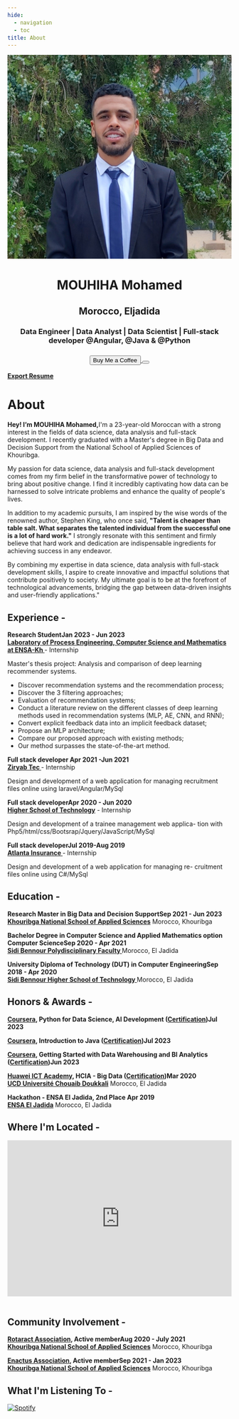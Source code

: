 ```yaml
---
hide:
  - navigation
  - toc
title: About
---
```


<link rel="stylesheet" href="../../stylesheets/home/about.css">

<script src="https://kit.fontawesome.com/79ff35ecec.js" crossorigin="anonymous"></script>

<div class="stuff">
  <div class="sidebarparent">
    <div class="sidebar">
     <center>
     <p><img src="assets/images/photo.jpg" alt="Profile Picture" class="profilepic"></p>
      <h1>MOUHIHA Mohamed</h1>
      <h2>Morocco, Eljadida</h2>
      <h3>Data Engineer | Data Analyst  | Data Scientist | Full-stack developer @Angular, @Java & @Python<h3>
      <div class="socials">
       <a href="https://www.linkedin.com/in/mouhiha-mohamed-a0657b1a3/" class="ln" style=" color: inherit;" title="Linked In - MOUHIHA Mohamed"><i class="fab fa-linkedin"></i></a>
       <a href="https://github.com/mouhihaMohamed702" class="git" style=" color: inherit;" title="Github - MOUHIHA Mohamed"><i class="fab fa-github"></i></a>
       <a href="https://www.instagram.com/" class="insta" style=" color: inherit;" title="Instagram - MOUHIHA Mohamed"><i class="fa fa-instagram"></i></a>
       <a href="https://twitter.com" class="twitter" style=" color: inherit;" title="Twitter - @mouhiha mohamed"><i class="fa fa-twitter"></i></a>
       <a href="https://web.facebook.com//" class="ln" style=" color: inherit;" title="Facebook -mouhiha mohamed"><i class="fab fa-facebook"></i></a>
       <a href="https://www.spotify.com" class="spotify" style=" color: inherit;" title="Spotify - mouhiha mohamed"><i class="fab fa-spotify"></i></a>
       <a href="mailto:<mouhihamohamed@gmail.com>" class="email" style=" color: inherit;" title="Email - mouhihamohamed@gmail.com"><i class="fas fa-paper-plane"></i></a>
      </div>
      <a href="https://bmc.link/simomouhihl" style=" color: inherit;">
        <button class="coffeelarge" title="Buy Me a Coffee :)"><i class="fas fa-coffee"></i> Buy Me a Coffee</button>
        <button class="coffeesmall" title="Buy Me a Coffee :)"><i class="fas fa-coffee"></i></button>
      </a>
     </center>
    </div>
  </div>
  <div class="stuff__container">
    <div class="stuff__content">
     <span class="resume" style=" color: inherit;"><a href="https://drive.google.com/file/d/17guhLbNYMGDpqxXlxAy_PILrZZ6hwk_N/view?usp=sharing"><strong>Export Resume </strong><i class="far fa-file-alt"></i>
     </a></span><h1>About</h1>
      <div class="underline"></div>
      <p><strong>Hey! I’m MOUHIHA Mohamed,</strong>I'm a 23-year-old Moroccan with a strong interest in the fields of data science, data analysis and full-stack development. I recently graduated with a Master's degree in Big Data and Decision Support from the National School of Applied Sciences of Khouribga.</p>
 <p>
My passion for data science, data analysis and full-stack development comes from my firm belief in the transformative power of technology to bring about positive change. I find it incredibly captivating how data can be harnessed to solve intricate problems and enhance the quality of people's lives.</p>
 <p>
In addition to my academic pursuits, I am inspired by the wise words of the renowned author, Stephen King, who once said,<strong> "Talent is cheaper than table salt. What separates the talented individual from the successful one is a lot of hard work."</strong> I strongly resonate with this sentiment and firmly believe that hard work and dedication are indispensable ingredients for achieving success in any endeavor.</p>
 <p>
By combining my expertise in data science, data analysis with full-stack development skills, I aspire to create innovative and impactful solutions that contribute positively to society. My ultimate goal is to be at the forefront of technological advancements, bridging the gap between data-driven insights and user-friendly applications."</p>
     <h2><i class="fas fa-briefcase"></i> Experience -</h2>
     <p><strong>Research Student<span class="date" style=" color: inherit;">Jan 2023 - Jun 2023</span><br><a href="https://www.linkedin.com/company/lipim/about/">Laboratory of Process Engineering, Computer Science and Mathematics at ENSA-Kh </a></strong> - Internship</p>
Master's thesis project: Analysis and comparison of deep learning recommender systems.
      <ul>
<li>Discover recommendation systems and the recommendation process;
<li>Discover the 3 filtering approaches;
<li>Evaluation of recommendation systems;
<li>Conduct a literature review on the different classes of deep learning methods used in recommendation systems (MLP, AE, CNN, and RNN);
<li>Convert explicit feedback data into an implicit feedback dataset;
<li>Propose an MLP architecture;
<li>  Compare our proposed approach with existing methods;
 <li>  Our method surpasses the state-of-the-art method.
      </ul>
      <p><strong>Full stack developer <span class="date" style=" color: inherit;">Apr 2021 -Jun 2021</span><br><a href="https://www.linkedin.com/company/ziryabtec/">Ziryab Tec </strong></a> - Internship</p>
      <p>Design and development of a web application for managing recruitment files online using laravel/Angular/MySql</p>
      <p><strong>Full stack developer<span class="date" style=" color: inherit;">Apr 2020 - Jun 2020</span><br><a href="https://www.ucd.ac.ma/universite/etablissements/ecole-superieure-de-technologie/">Higher School of Technology</strong></a> - Internship</p>
      <p>
       Design and development of a trainee management web applica- tion with Php5/html/css/Bootsrap/Jquery/JavaScript/MySql
      </p>
      <p><strong>Full stack developer<span class="date" style=" color: inherit;">Jul 2019-Aug 2019</span><br><a href="https://www.linkedin.com/company/atlanta-group-uk/">Atlanta Insurance </strong></a> - Internship</p>
      <p>
      Design and development of a web application for managing re- cruitment files online using C#/MySql
      </p>
     <h2><i class="fas fa-graduation-cap"></i> Education -</h2>
      <p><strong>Research Master in Big Data and Decision Support<span class="date" style=" color: inherit;">Sep 2021 - Jun 2023</span><br><a href="https://ensak.usms.ac.ma/ensak/">Khouribga National School of Applied Sciences</a></strong> Morocco, Khouribga</p><p> </p>
      <p><strong>Bachelor Degree in Computer Science and Applied Mathematics option Computer Science<span class="date" style=" color: inherit;">Sep 2020 - Apr 2021</span><br><a href="https://www.ucd.ac.ma/universite/etablissements/">Sidi Bennour Polydisciplinary Faculty </a></strong> Morocco, El Jadida</p>
      <p><strong>University Diploma of Technology (DUT) in Computer Engineering<span class="date" style=" color: inherit;">Sep 2018 - Apr 2020</span><br><a href="https://www.ucd.ac.ma/universite/etablissements/ecole-superieure-de-technologie/">Sidi Bennour Higher School of Technology  </a></strong> Morocco, El Jadida</p>
     <h2><i class="fas fa-award"></i> Honors & Awards -</h2>
     <p><strong><a href="https://e.huawei.com/en/talent/ict-academy/">Coursera</a>,  Python for Data Science, AI Development (<a href="https://www.coursera.org/account/accomplishments/certificate/2DGWV2FLUKNS">Certification</a>)<span class="date" style=" color: inherit;">Jul 2023</span><br><a href="https://www.coursera.org/learn/">
</a></strong></p><p> </p>
<p><strong><a href="https://e.huawei.com/en/talent/ict-academy/">Coursera</a>,  Introduction to Java (<a href="https://www.coursera.org/account/accomplishments/certificate/NXL4JQFNGH5P">Certification</a>)<span class="date" style=" color: inherit;">Jul 2023</span><br><a href="https://www.coursera.org/learn/">
</a></strong></p><p> </p>
     <p><strong><a href="https://e.huawei.com/en/talent/ict-academy/">Coursera</a>,  Getting Started with Data Warehousing and BI Analytics (<a href="https://www.coursera.org/account/accomplishments/certificate/7DPL4KS55SQ9">Certification</a>)<span class="date" style=" color: inherit;">Jun 2023</span><br><a href="https://www.coursera.org/learn/getting-started-with-data-warehousing-and-bi-analytics/home/week/1">
</a></strong></p><p> </p>
      <p><strong><a href="https://e.huawei.com/en/talent/ict-academy/">Huawei ICT Academy</a>,  HCIA - Big Data (<a href="https://drive.google.com/file/d/1hQHTRE65Q00n121vAA8YzjF8xVZJR8uL/view">Certification</a>)<span class="date" style=" color: inherit;">Mar 2020 </span><br><a href="https://www.ucd.ac.ma/">UCD Université Chouaib Doukkali</a></strong> Morocco, El Jadida</p><p> </p>
      <p><strong>Hackathon - ENSA El Jadida, 2nd Place <span class="date" style=" color: inherit;">Apr 2019 </span><br><a href="https://www.ensaj.ucd.ac.ma/">ENSA El Jadida</a></strong> Morocco, El Jadida</p><p> </p>
     <h2><i class="fas fa-map-marker-alt"></i> Where I'm Located -</h2>
      <center>
        <iframe width="100%" height="350" style="margin-bottom: 12px; border:0 " loading="lazy" allowfullscreen src="https://www.google.com/maps/embed?pb=!1m18!1m12!1m3!1d1361.5948895595536!2d-8.507329883840927!3d33.245581780820854!2m3!1f0!2f0!3f0!3m2!1i1024!2i768!4f13.1!3m3!1m2!1s0xdaf1a69db96d39b%3A0xc37626dfc33ad1a3!2sEl%20Jadida%2C%20Morocco!5e0!3m2!1sen!2s!4v1621635093506!5m2!1sen!2s"></iframe> 
      </center>
     <h2><i class="fas fa-city"></i> Community Involvement -</h2>
      <p><strong><a href="https://web.facebook.com/Rotaract.ENSAKH/?_rdc=1&_rdr">Rotaract Association</a>, Active member<span class="date" style=" color: inherit;">Aug 2020 - July 2021</span><br><a href="https://ensak.usms.ac.ma/ensak/">Khouribga National School of Applied Sciences</a></strong> Morocco, Khouribga</p><p> </p>
      <p><strong><a href="https://www.linkedin.com/company/enactus-ensa-khouribga/">Enactus Association</a>, Active member<span class="date" style=" color: inherit;">Sep 2021 - Jan 2023</span><br><a href="https://ensak.usms.ac.ma/ensak/">Khouribga National School of Applied Sciences</a></strong> Morocco, Khouribga</p><p> </p> 
      <p>
     <h2><i class="fas fa-headphones-alt"></i> What I'm Listening To -</h2>
      <p class="music">
       <a href="https://open.spotify.com/user/">
        <img src="https://novatorem-oqoqm52ci-twarner491.vercel.app/api/spotify" alt="Spotify">
       </a>
    </div>
  </div>
</div>


